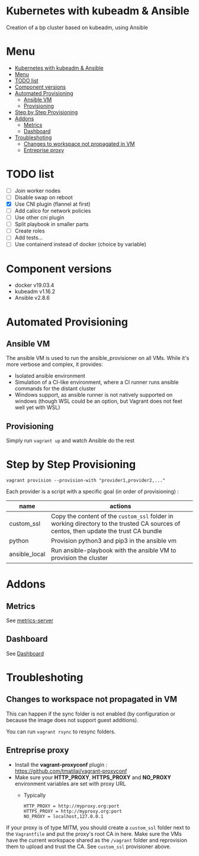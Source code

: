 # Kubernetes with kubeadm & Ansible
Creation of a bp cluster based on kubeadm, using Ansible

# Menu
- [Kubernetes with kubeadm & Ansible](#kubernetes-with-kubeadm--ansible)
- [Menu](#menu)
- [TODO list](#todo-list)
- [Component versions](#component-versions)
- [Automated Provisioning](#automated-provisioning)
  - [Ansible VM](#ansible-vm)
  - [Provisioning](#provisioning)
- [Step by Step Provisioning](#step-by-step-provisioning)
- [Addons](#addons)
  - [Metrics](#metrics)
  - [Dashboard](#dashboard)
- [Troubleshoting](#troubleshoting)
  - [Changes to workspace not propagated in VM](#changes-to-workspace-not-propagated-in-vm)
  - [Entreprise proxy](#entreprise-proxy)

# TODO list

* [ ] Join worker nodes
* [ ] Disable swap on reboot
* [x] Use CNI plugin (flannel at first)
* [ ] Add calico for network policies
* [ ] Use other cni plugin
* [ ] Split playbook in smaller parts
* [ ] Create roles
* [ ] Add tests...
* [ ] Use containerd instead of docker (choice by variable) 

# Component versions

* docker v19.03.4
* kubeadm v1.16.2
* Ansible v2.8.6

# Automated Provisioning

## Ansible VM

The ansible VM is used to run the ansible_provisioner on all VMs. While it's more verbose and complex, it provides:

* Isolated ansible environment
* Simulation of a CI-like environment, where a CI runner runs ansible commands for the distant cluster
* Windows support, as ansible runner is not natively supported on windows (though WSL could be an option, but Vagrant does not feet well yet with WSL) 

## Provisioning

Simply run `vagrant up` and watch Ansible do the rest

# Step by Step Provisioning

    vagrant provision --provision-with "provider1,provider2,..."

Each provider is a script with a specific goal (in order of provisioning) :

| name          | actions                                                                                                                        |
| ------------- | ------------------------------------------------------------------------------------------------------------------------------ |
| custom_ssl    | Copy the content of the `custom_ssl` folder in working directory to the trusted CA sources of centos, then update the trust CA bundle |
| python        | Provision python3 and pip3 in the ansible vm                                                                                   |
| ansible_local | Run ansible-playbook with the ansible VM to provision the cluster                                                              |

# Addons
## Metrics
See [metrics-server](./metrics-server/README.md)

## Dashboard
See [Dashboard](./dashboard/README.md)

# Troubleshoting

## Changes to workspace not propagated in VM

This can happen if the sync folder is not enabled (by configuration or because the image does not support guest additions).

You can run `vagrant rsync` to resync folders.

## Entreprise proxy

* Install the **vagrant-proxyconf** plugin : https://github.com/tmatilai/vagrant-proxyconf
* Make sure your **HTTP_PROXY**, **HTTPS_PROXY** and **NO_PROXY** environment variables are set with proxy URL
  * Typically

        HTTP_PROXY = http://myproxy.org:port    
        HTTPS_PROXY = http://myproxy.org:port
        NO_PROXY = localhost,127.0.0.1

If your proxy is of type MITM, you should create a `custom_ssl` folder next to the `Vagrantfile` and put the proxy's root CA in here. Make sure the VMs have the current workspace shared as the `/vagrant` folder and reprovision them to upload and trust the CA. See `custom_ssl` provisioner above.